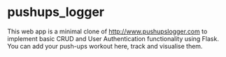 # pushups_logger
This web app is a minimal clone of http://www.pushupslogger.com to implement basic CRUD and User Authentication functionality using Flask. You can add your push-ups workout here, track and visualise them.
